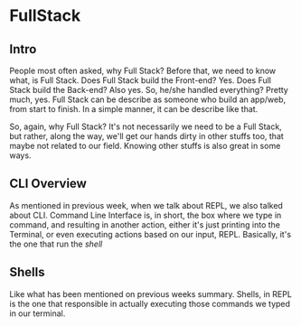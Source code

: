 # FullStack

## Intro
People most often asked, why Full Stack? Before that, we need to know what, is Full Stack. Does Full Stack build the Front-end? Yes. Does Full Stack build the Back-end? Also yes. So, he/she handled everything? Pretty much, yes. Full Stack can be describe as someone who build an app/web, from start to finish. In a simple manner, it can be describe like that.

So, again, why Full Stack? It's not necessarily we need to be a Full Stack, but rather, along the way, we'll get our hands dirty in other stuffs too, that maybe not related to our field. Knowing other stuffs is also great in some ways.

## CLI Overview
As mentioned in previous week, when we talk about REPL, we also talked about CLI. Command Line Interface is, in short, the box where we type in command, and resulting in another action, either it's just printing into the Terminal, or even executing actions based on our input, REPL. Basically, it's the one that run the *shell*

## Shells
Like what has been mentioned on previous weeks summary. Shells, in REPL is the one that responsible in actually executing those commands we typed in our terminal. 